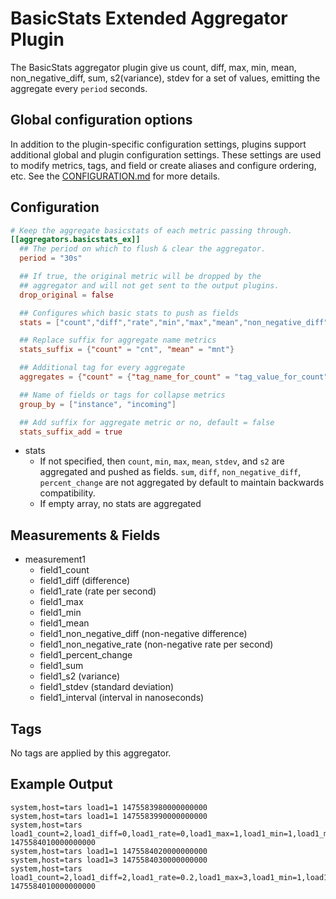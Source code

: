 # BasicStats Extended Aggregator Plugin

The BasicStats aggregator plugin give us count, diff, max, min, mean,
non_negative_diff, sum, s2(variance), stdev for a set of values, emitting the
aggregate every `period` seconds.

## Global configuration options <!-- @/docs/includes/plugin_config.md -->

In addition to the plugin-specific configuration settings, plugins support
additional global and plugin configuration settings. These settings are used to
modify metrics, tags, and field or create aliases and configure ordering, etc.
See the [CONFIGURATION.md][CONFIGURATION.md] for more details.

[CONFIGURATION.md]: ../../../docs/CONFIGURATION.md#plugins

## Configuration

```toml @sample.conf
# Keep the aggregate basicstats of each metric passing through.
[[aggregators.basicstats_ex]]
  ## The period on which to flush & clear the aggregator.
  period = "30s"

  ## If true, the original metric will be dropped by the
  ## aggregator and will not get sent to the output plugins.
  drop_original = false

  ## Configures which basic stats to push as fields
  stats = ["count","diff","rate","min","max","mean","non_negative_diff","non_negative_rate","percent_change","stdev","s2","sum","interval"]

  ## Replace suffix for aggregate name metrics
  stats_suffix = {"count" = "cnt", "mean" = "mnt"}

  ## Additional tag for every aggregate 
  aggregates = {"count" = {"tag_name_for_count" = "tag_value_for_count"}, "mean" = {"mean_tag" = "mean_value"}}

  ## Name of fields or tags for collapse metrics
  group_by = ["instance", "incoming"]

  ## Add suffix for aggregate metric or no, default = false 
  stats_suffix_add = true 
```

- stats
  - If not specified, then `count`, `min`, `max`, `mean`, `stdev`, and `s2` are
  aggregated and pushed as fields.  `sum`, `diff`, `non_negative_diff`,
  `percent_change` are not aggregated by default to maintain backwards
  compatibility.
  - If empty array, no stats are aggregated

## Measurements & Fields

- measurement1
  - field1_count
  - field1_diff (difference)
  - field1_rate (rate per second)
  - field1_max
  - field1_min
  - field1_mean
  - field1_non_negative_diff (non-negative difference)
  - field1_non_negative_rate (non-negative rate per second)
  - field1_percent_change
  - field1_sum
  - field1_s2 (variance)
  - field1_stdev (standard deviation)
  - field1_interval (interval in nanoseconds)

## Tags

No tags are applied by this aggregator.

## Example Output

```text
system,host=tars load1=1 1475583980000000000
system,host=tars load1=1 1475583990000000000
system,host=tars load1_count=2,load1_diff=0,load1_rate=0,load1_max=1,load1_min=1,load1_mean=1,load1_sum=2,load1_s2=0,load1_stdev=0,load1_interval=10000000000i 1475584010000000000
system,host=tars load1=1 1475584020000000000
system,host=tars load1=3 1475584030000000000
system,host=tars load1_count=2,load1_diff=2,load1_rate=0.2,load1_max=3,load1_min=1,load1_mean=2,load1_sum=4,load1_s2=2,load1_stdev=1.414162,load1_interval=10000000000i 1475584010000000000
```
